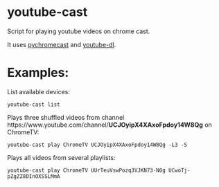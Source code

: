 # youtube-cast
Script for playing youtube videos on chrome cast.

It uses [pychromecast](https://github.com/home-assistant-libs/pychromecast) and [youtube-dl](https://github.com/ytdl-org/youtube-dl).

# Examples:

List available devices:

    youtube-cast list

Plays three shuffled videos from channel ht<span>tps://ww</span>w.youtube.com/channel/**UCJOyipX4XAxoFpdoy14W8Qg** on ChromeTV:

    youtube-cast play ChromeTV UCJOyipX4XAxoFpdoy14W8Qg -L3 -S

Plays all videos from several playlists:

    youtube-cast play ChromeTV UUrTeuVswPozq3VJKN73-N0g UCwoTj-pZgZZ8DInOXSSLMmA
